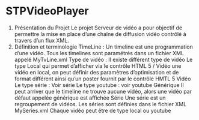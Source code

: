 # STPVideoPlayer
1.	Présentation du Projet
Le projet Serveur de vidéo a pour objectif de permettre la mise en place d’une chaîne de diffusion vidéo contrôlé à travers d’un flux XML.
2.	Définition et terminologie
TimeLine : Un timeline est une programmation d’une vidéo. Tous les timelines sont paramétrés dans un fichier XML appelé MyTvLine.xml
Type de vidéo : Il existe différent type de vidéo
Le type Local qui permet d’afficher via le contrôle HTML 5 / Vidéo une vidéo en local, on peut définir des paramètres d’optimisation et de format différent ainsi qu’un poster fournit par le contrôle HMTL 5 Vidéo
Le type série : Voir série
Le type youtube : voir youtube
Générique
Il peut arriver que le timeline ne trouve aucune vidéo, alors une vidéo par défaut appelée générique est affichée
Série
Une série est un regroupement de vidéos. Les séries sont définies dans le fichier XML MySeries.xml
Chaque vidéo peut être de type local ou youtube
